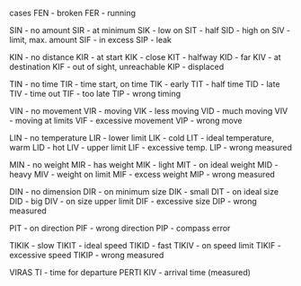 cases
FEN - broken
FER - running

SIN - no amount
SIR - at minimum
SIK - low on
SIT - half
SID - high on
SIV - limit, max. amount
SIF - in excess
SIP - leak

KIN - no distance
KIR - at start
KIK - close
KIT - halfway
KID - far
KIV - at destination
KIF - out of sight, unreachable 
KIP - displaced

TIN - no time
TIR - time start, on time
TIK - early
TIT - half time
TID - late
TIV - time out
TIF - too late
TIP - wrong timing

VIN - no movement
VIR - moving
VIK - less moving
VID - much moving
VIV - moving at limits
VIF - excessive movement
VIP - wrong move

LIN - no temperature 
LIR - lower limit
LIK - cold
LIT - ideal temperature, warm
LID - hot
LIV - upper limit
LIF - excessive temp.
LIP - wrong measured 

MIN - no weight
MIR - has weight
MIK - light
MIT - on ideal weight
MID - heavy
MIV - weight on limit
MIF - excess weight
MIP - wrong measured 

DIN - no dimension
DIR - on minimum size
DIK - small
DIT - on ideal size
DID - big
DIV - on size upper limit
DIF - excessive size
DIP - wrong measured 

PIT - on direction
PIF - wrong direction 
PIP - compass error

TIKIK - slow
TIKIT - ideal speed
TIKID - fast
TIKIV - on speed limit
TIKIF - excessive speed
TIKIP - wrong measured

VIRAS TI - time for departure
PERTI KIV - arrival time (measured)